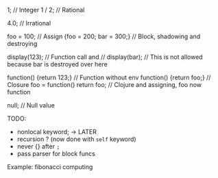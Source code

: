 1;  // Integer
1 / 2;  // Rational

4.0;  // Irrational

foo = 100;  // Assign
{foo = 200; bar = 300;}  // Block, shadowing and destroying

display(123);  // Function call and 
// display(bar);  // This is not allowed because bar is destroyed over here

function() {return 123;}  // Function without env
function() {return foo;}  // Closure
foo = function() return foo;  // Clojure and assigning, foo now function

null;  // Null value

TODO:
* nonlocal keyword;  -> LATER
* recursion ? (now done with `self` keyword)
* never {} after `;`
* pass parser for block funcs



Example: fibonacci computing